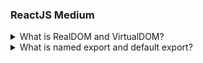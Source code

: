 ### ReactJS Medium

<details>
  <summary>What is RealDOM and VirtualDOM?</summary>
  <b>RealDOM</b> and <b>VirtualDOM</b> both are special features in ReactJs.<br/><br/>

![DOM](dom.png)
<b>RealDOM : </b> RealDOM is a representation of current webpage or DOM render the webpage on browser.DOM stand for Document Object Model. It's a tree-like structure of HTML elements that browsers create based on the HTML code of a webpage.<br/>

 <hr/>

<b>VirtualDOM : </b> Virtual DOM is a duplicate copy of RealDOM and Virtual DOM is an in-memory representation of the actual webpage.Changes are first made to the Virtual DOM, and automatically changes reflected in real-time on the Real DOM.<br/>

  <hr/>

<b>Diffing Algorithm : </b> The Diffing Algorithm is creates a copy of the Virtual DOM and checks for differences between the Real DOM and the Virtual DOM . It identifies changes and updates the Real DOM accordingly.<br/>

  <hr/>

<b>Reconciliation : </b> After calculating the differences between the Real DOM and Virtual DOM in React, only the parts of the Real DOM that need to be changed. In this entire process that is called as Reconciliation.<br/>

</details>

<details>
  <summary>What is named export and default export?</summary>
    TODO: add answer @ShwetaPund
</details>
